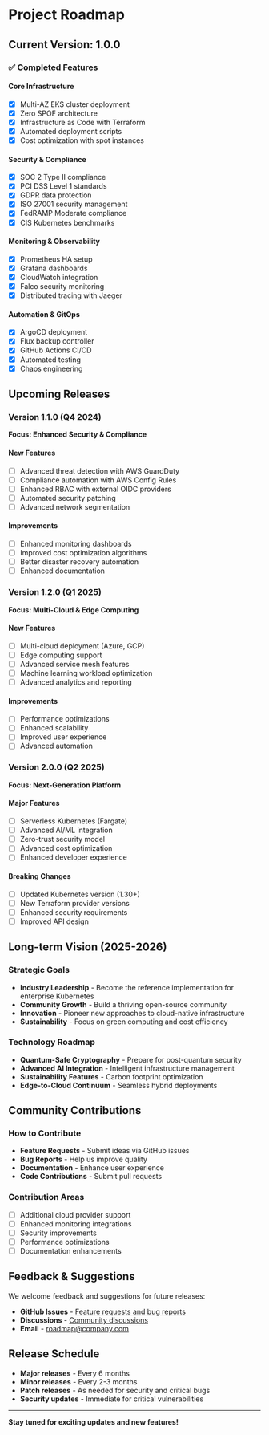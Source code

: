 # Project Roadmap

## Current Version: 1.0.0

### ✅ Completed Features

#### Core Infrastructure
- [x] Multi-AZ EKS cluster deployment
- [x] Zero SPOF architecture
- [x] Infrastructure as Code with Terraform
- [x] Automated deployment scripts
- [x] Cost optimization with spot instances

#### Security & Compliance
- [x] SOC 2 Type II compliance
- [x] PCI DSS Level 1 standards
- [x] GDPR data protection
- [x] ISO 27001 security management
- [x] FedRAMP Moderate compliance
- [x] CIS Kubernetes benchmarks

#### Monitoring & Observability
- [x] Prometheus HA setup
- [x] Grafana dashboards
- [x] CloudWatch integration
- [x] Falco security monitoring
- [x] Distributed tracing with Jaeger

#### Automation & GitOps
- [x] ArgoCD deployment
- [x] Flux backup controller
- [x] GitHub Actions CI/CD
- [x] Automated testing
- [x] Chaos engineering

## Upcoming Releases

### Version 1.1.0 (Q4 2024)
**Focus: Enhanced Security & Compliance**

#### New Features
- [ ] Advanced threat detection with AWS GuardDuty
- [ ] Compliance automation with AWS Config Rules
- [ ] Enhanced RBAC with external OIDC providers
- [ ] Automated security patching
- [ ] Advanced network segmentation

#### Improvements
- [ ] Enhanced monitoring dashboards
- [ ] Improved cost optimization algorithms
- [ ] Better disaster recovery automation
- [ ] Enhanced documentation

### Version 1.2.0 (Q1 2025)
**Focus: Multi-Cloud & Edge Computing**

#### New Features
- [ ] Multi-cloud deployment (Azure, GCP)
- [ ] Edge computing support
- [ ] Advanced service mesh features
- [ ] Machine learning workload optimization
- [ ] Advanced analytics and reporting

#### Improvements
- [ ] Performance optimizations
- [ ] Enhanced scalability
- [ ] Improved user experience
- [ ] Advanced automation

### Version 2.0.0 (Q2 2025)
**Focus: Next-Generation Platform**

#### Major Features
- [ ] Serverless Kubernetes (Fargate)
- [ ] Advanced AI/ML integration
- [ ] Zero-trust security model
- [ ] Advanced cost optimization
- [ ] Enhanced developer experience

#### Breaking Changes
- [ ] Updated Kubernetes version (1.30+)
- [ ] New Terraform provider versions
- [ ] Enhanced security requirements
- [ ] Improved API design

## Long-term Vision (2025-2026)

### Strategic Goals
- **Industry Leadership** - Become the reference implementation for enterprise Kubernetes
- **Community Growth** - Build a thriving open-source community
- **Innovation** - Pioneer new approaches to cloud-native infrastructure
- **Sustainability** - Focus on green computing and cost efficiency

### Technology Roadmap
- **Quantum-Safe Cryptography** - Prepare for post-quantum security
- **Advanced AI Integration** - Intelligent infrastructure management
- **Sustainability Features** - Carbon footprint optimization
- **Edge-to-Cloud Continuum** - Seamless hybrid deployments

## Community Contributions

### How to Contribute
- **Feature Requests** - Submit ideas via GitHub issues
- **Bug Reports** - Help us improve quality
- **Documentation** - Enhance user experience
- **Code Contributions** - Submit pull requests

### Contribution Areas
- [ ] Additional cloud provider support
- [ ] Enhanced monitoring integrations
- [ ] Security improvements
- [ ] Performance optimizations
- [ ] Documentation enhancements

## Feedback & Suggestions

We welcome feedback and suggestions for future releases:

- **GitHub Issues** - [Feature requests and bug reports](https://github.com/uldyssian-sh/enterprise-eks-multi-az-cluster/issues)
- **Discussions** - [Community discussions](https://github.com/uldyssian-sh/enterprise-eks-multi-az-cluster/discussions)
- **Email** - roadmap@company.com

## Release Schedule

- **Major releases** - Every 6 months
- **Minor releases** - Every 2-3 months
- **Patch releases** - As needed for security and critical bugs
- **Security updates** - Immediate for critical vulnerabilities

---

**Stay tuned for exciting updates and new features!**